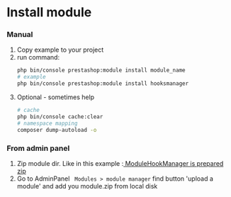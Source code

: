 # Install module
### Manual
1. Copy example to your project
1. run command:
    ```bash
    php bin/console prestashop:module install module_name
    # example
    php bin/console prestashop:module install hooksmanager
    ```
1. Optional - sometimes help
    ```bash
    # cache
    php bin/console cache:clear
    # namespace mapping
    composer dump-autoload -o
    ```
### From admin panel
1. Zip module dir.
    Like in this example :[ ModuleHookManager is prepared zip]()
1. Go to AdminPanel `` Modules > module manager`` find button 'upload a module' and add you module.zip from local disk
